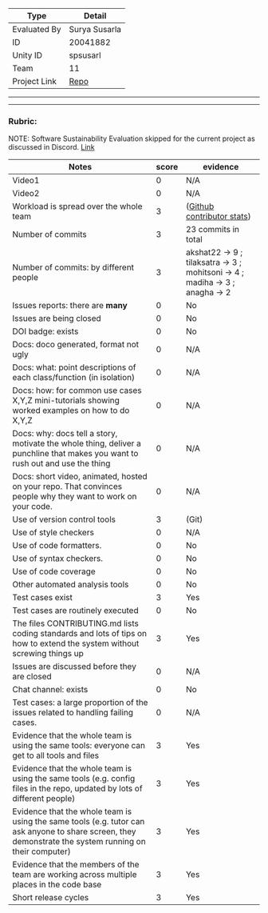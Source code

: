 |Type| Detail|
|--------|-------|
| Evaluated By | Surya Susarla |
| ID | 20041882 |
| Unity ID | spsusarl |
| Team | 11 |
| Project Link | [Repo](https://github.com/akshat22/SE_HW2345) |

******
******

### Rubric:

NOTE: Software Sustainability Evaluation skipped for the current project as discussed in Discord. [Link](https://discord.com/channels/1009547855301718107/1009549425288429608/1023416944101163069)

|Notes|score|evidence|
|-----|-----|---------|
|Video1|  0 | N/A | 
|Video2| 0 | N/A | 
|Workload is spread over the whole team | 3 | ([Github contributor stats](https://github.com/akshat22/SE_HW2345/graphs/contributors)) |
|Number of commits| 3 | 23 commits in total |
|Number of commits: by different people| 3 | akshat22 -> 9 ; tilaksatra -> 3 ; mohitsoni -> 4 ; madiha -> 3 ; anagha -> 2 |
|Issues reports: there are **many**| 0 | No |
|Issues are being closed| 0 | No |
|DOI badge: exists| 0 | No |
|Docs: doco generated, format not ugly | 0 | N/A |
|Docs: what: point descriptions of each class/function (in isolation) | 0 | N/A |
|Docs: how: for common use cases X,Y,Z mini-tutorials showing worked examples on how to do X,Y,Z| 0 | N/A | 
|Docs: why: docs tell a story, motivate the whole thing, deliver a punchline that makes you want to rush out and use the thing| 0 | N/A |
|Docs: short video, animated, hosted on your repo. That convinces people why they want to work on your code.| 0 | N/A |
|Use of version control tools| 3 | (Git) |
|Use of style checkers | 0  |N/A |
|Use of code formatters. | 0 | No |
|Use of syntax checkers. | 0 | No |
|Use of code coverage | 0 | No |
|Other automated analysis tools| 0 | No |
|Test cases exist| 3 | Yes |
|Test cases are routinely executed| 0 | No |
|The files CONTRIBUTING.md lists coding standards and lots of tips on how to extend the system without screwing things up| 3 | Yes |
|Issues are discussed before they are closed| 0 | N/A |
|Chat channel: exists| 0 | No |
|Test cases: a large proportion of the issues related to handling failing cases.| 0 | N/A |
|Evidence that the whole team is using the same tools: everyone can get to all tools and files| 3 | Yes |
|Evidence that the whole team is using the same tools (e.g. config files in the repo, updated by lots of different people)| 3 | Yes |
|Evidence that the whole team is using the same tools (e.g. tutor can ask anyone to share screen, they demonstrate the system running on their computer)| 3 | Yes |
|Evidence that the members of the team are working across multiple places in the code base| 3 | Yes |
|Short release cycles | 3 | Yes |

